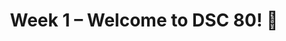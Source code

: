 ---
    title: Week 1 – Welcome to DSC 80! 👋
    weekNumber: 1
    days:
      - date: 2021-3-28
        events:
          "**LEC 1**{: .label .label-lecture } [Introduction, Data Science Lifecycle](resources/lectures/lec01/lec01.html)":
            "[Ch. 1](https://notes.dsc80.com/content/01/introduction.html)"
                
      - date: 2021-3-30
        events:
          "**LEC 2**{: .label .label-lecture } [Pandas](resources/lectures/lec02/lec02.html)":
            "[Ch. 2](https://notes.dsc80.com/content/02/introduction.html)"
                
          "**DIS 1**{: .label .label-disc } **[Introduction (due 4/2)](https://github.com/dsc-courses/dsc80-2022-sp/blob/main/discussions/01-intro/discussion.ipynb)**":
      - date: 2021-4-1
        events:
          "**LEC 3**{: .label .label-lecture } [More Pandas](resources/lectures/lec03/lec03.html)":
            "[Ch. 2](https://notes.dsc80.com/content/02/introduction.html), [3](https://notes.dsc80.com/content/03/introduction.html)"
                
---